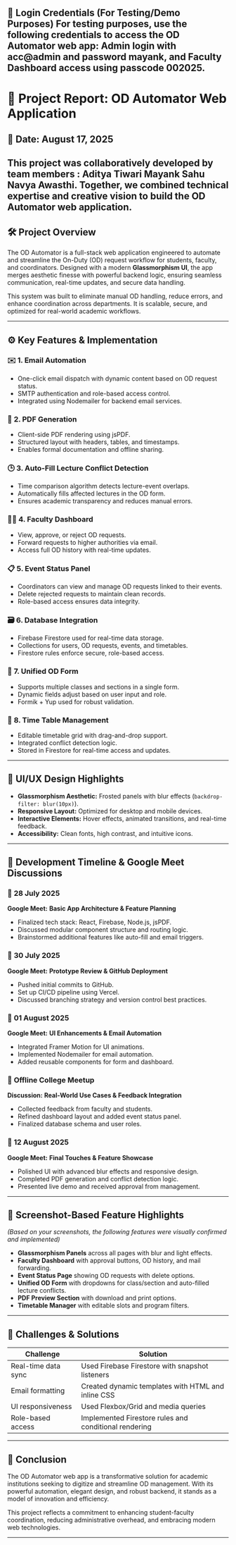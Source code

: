 🔐 Login Credentials (For Testing/Demo Purposes)
For testing purposes, use the following credentials to access the OD Automator web app: Admin login with acc@admin and password mayank, and Faculty Dashboard access using passcode 002025.
---

# 🧠 **Project Report: OD Automator Web Application**

## 📅 Date: August 17, 2025

This project was collaboratively developed by team members :
Aditya Tiwari
Mayank Sahu 
Navya Awasthi. 
Together, we combined technical expertise and creative vision to build the OD Automator web application.
---

## 🛠️ **Project Overview**

The OD Automator is a full-stack web application engineered to automate and streamline the On-Duty (OD) request workflow for students, faculty, and coordinators. Designed with a modern **Glassmorphism UI**, the app merges aesthetic finesse with powerful backend logic, ensuring seamless communication, real-time updates, and secure data handling.

This system was built to eliminate manual OD handling, reduce errors, and enhance coordination across departments. It is scalable, secure, and optimized for real-world academic workflows.

---

## ⚙️ **Key Features & Implementation**

### ✉️ **1. Email Automation**
- One-click email dispatch with dynamic content based on OD request status.
- SMTP authentication and role-based access control.
- Integrated using Nodemailer for backend email services.

### 📄 **2. PDF Generation**
- Client-side PDF rendering using jsPDF.
- Structured layout with headers, tables, and timestamps.
- Enables formal documentation and offline sharing.

### 🕒 **3. Auto-Fill Lecture Conflict Detection**
- Time comparison algorithm detects lecture-event overlaps.
- Automatically fills affected lectures in the OD form.
- Ensures academic transparency and reduces manual errors.

### 🧑‍🏫 **4. Faculty Dashboard**
- View, approve, or reject OD requests.
- Forward requests to higher authorities via email.
- Access full OD history with real-time updates.

### 📋 **5. Event Status Panel**
- Coordinators can view and manage OD requests linked to their events.
- Delete rejected requests to maintain clean records.
- Role-based access ensures data integrity.

### 🗃️ **6. Database Integration**
- Firebase Firestore used for real-time data storage.
- Collections for users, OD requests, events, and timetables.
- Firestore rules enforce secure, role-based access.

### 🧾 **7. Unified OD Form**
- Supports multiple classes and sections in a single form.
- Dynamic fields adjust based on user input and role.
- Formik + Yup used for robust validation.

### 📆 **8. Time Table Management**
- Editable timetable grid with drag-and-drop support.
- Integrated conflict detection logic.
- Stored in Firestore for real-time access and updates.

---

## 🎨 **UI/UX Design Highlights**

- **Glassmorphism Aesthetic:** Frosted panels with blur effects (`backdrop-filter: blur(10px)`).
- **Responsive Layout:** Optimized for desktop and mobile devices.
- **Interactive Elements:** Hover effects, animated transitions, and real-time feedback.
- **Accessibility:** Clean fonts, high contrast, and intuitive icons.

---

## 📅 **Development Timeline & Google Meet Discussions**

### 🔹 **28 July 2025**  
**Google Meet:** **Basic App Architecture & Feature Planning**  
- Finalized tech stack: React, Firebase, Node.js, jsPDF.  
- Discussed modular component structure and routing logic.  
- Brainstormed additional features like auto-fill and email triggers.

### 🔹 **30 July 2025**  
**Google Meet:** **Prototype Review & GitHub Deployment**  
- Pushed initial commits to GitHub.  
- Set up CI/CD pipeline using Vercel.  
- Discussed branching strategy and version control best practices.

### 🔹 **01 August 2025**  
**Google Meet:** **UI Enhancements & Email Automation**  
- Integrated Framer Motion for UI animations.  
- Implemented Nodemailer for email automation.  
- Added reusable components for form and dashboard.

### 🔹 **Offline College Meetup**  
**Discussion:** **Real-World Use Cases & Feedback Integration**  
- Collected feedback from faculty and students.  
- Refined dashboard layout and added event status panel.  
- Finalized database schema and user roles.

### 🔹 **12 August 2025**  
**Google Meet:** **Final Touches & Feature Showcase**  
- Polished UI with advanced blur effects and responsive design.  
- Completed PDF generation and conflict detection logic.  
- Presented live demo and received approval from management.

---

## 📸 **Screenshot-Based Feature Highlights**

*(Based on your screenshots, the following features were visually confirmed and implemented)*

- **Glassmorphism Panels** across all pages with blur and light effects.  
- **Faculty Dashboard** with approval buttons, OD history, and mail forwarding.  
- **Event Status Page** showing OD requests with delete options.  
- **Unified OD Form** with dropdowns for class/section and auto-filled lecture conflicts.  
- **PDF Preview Section** with download and print options.  
- **Timetable Manager** with editable slots and program filters.

---

## 🧩 **Challenges & Solutions**

| Challenge | Solution |
|----------|----------|
| Real-time data sync | Used Firebase Firestore with snapshot listeners |
| Email formatting | Created dynamic templates with HTML and inline CSS |
| UI responsiveness | Used Flexbox/Grid and media queries |
| Role-based access | Implemented Firestore rules and conditional rendering |

---

## 🏁 **Conclusion**

The OD Automator web app is a transformative solution for academic institutions seeking to digitize and streamline OD management. With its powerful automation, elegant design, and robust backend, it stands as a model of innovation and efficiency.

This project reflects a commitment to enhancing student-faculty coordination, reducing administrative overhead, and embracing modern web technologies.

---

